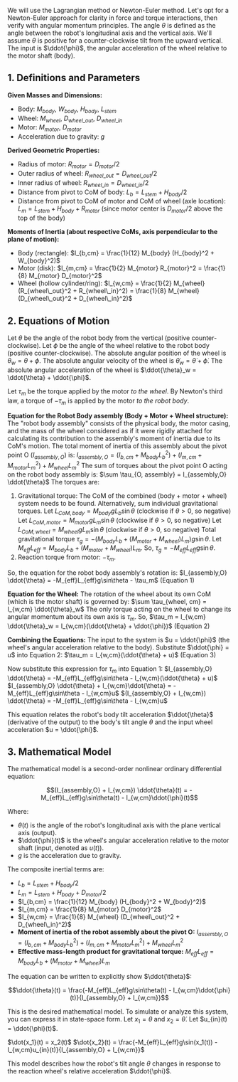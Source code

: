 We will use the Lagrangian method or Newton-Euler method. Let's opt for a Newton-Euler approach for clarity in force and torque interactions, then verify with angular momentum principles. The angle $\theta$ is defined as the angle between the robot's longitudinal axis and the vertical axis. We'll assume $\theta$ is positive for a counter-clockwise tilt from the upward vertical. The input is $\ddot{\phi}$, the angular acceleration of the wheel relative to the motor shaft (body).

## 1. Definitions and Parameters

**Given Masses and Dimensions:**
* Body: $M_{body}$, $W_{body}$, $H_{body}$, $L_{stem}$
* Wheel: $M_{wheel}$, $D_{wheel\_out}$, $D_{wheel\_in}$
* Motor: $M_{motor}$, $D_{motor}$
* Acceleration due to gravity: $g$

**Derived Geometric Properties:**
* Radius of motor: $R_{motor} = D_{motor}/2$
* Outer radius of wheel: $R_{wheel\_out} = D_{wheel\_out}/2$
* Inner radius of wheel: $R_{wheel\_in} = D_{wheel\_in}/2$
* Distance from pivot to CoM of body:
    $L_b = L_{stem} + H_{body}/2$
* Distance from pivot to CoM of motor and CoM of wheel (axle location):
    $L_m = L_{stem} + H_{body} + R_{motor}$ (since motor center is $D_{motor}/2$ above the top of the body)

**Moments of Inertia (about respective CoMs, axis perpendicular to the plane of motion):**
* Body (rectangle): $I_{b,cm} = \frac{1}{12} M_{body} (H_{body}^2 + W_{body}^2)$
* Motor (disk): $I_{m,cm} = \frac{1}{2} M_{motor} R_{motor}^2 = \frac{1}{8} M_{motor} D_{motor}^2$
* Wheel (hollow cylinder/ring): $I_{w,cm} = \frac{1}{2} M_{wheel} (R_{wheel\_out}^2 + R_{wheel\_in}^2) = \frac{1}{8} M_{wheel} (D_{wheel\_out}^2 + D_{wheel\_in}^2)$

## 2. Equations of Motion

Let $\theta$ be the angle of the robot body from the vertical (positive counter-clockwise).
Let $\phi$ be the angle of the wheel relative to the robot body (positive counter-clockwise).
The absolute angular position of the wheel is $\theta_w = \theta + \phi$.
The absolute angular velocity of the wheel is $\dot{\theta}_w = \dot{\theta} + \dot{\phi}$.
The absolute angular acceleration of the wheel is $\ddot{\theta}_w = \ddot{\theta} + \ddot{\phi}$.

Let $\tau_m$ be the torque applied by the motor *to the wheel*. By Newton's third law, a torque of $-\tau_m$ is applied by the motor *to the robot body*.

**Equation for the Robot Body assembly (Body + Motor + Wheel structure):**
The "robot body assembly" consists of the physical body, the motor casing, and the mass of the wheel considered as if it were rigidly attached for calculating its contribution to the assembly's moment of inertia due to its CoM's motion.
The total moment of inertia of this assembly about the pivot point O ($I_{assembly, O}$) is:
$I_{assembly,O} = (I_{b,cm} + M_{body}L_b^2) + (I_{m,cm} + M_{motor}L_m^2) + M_{wheel}L_m^2$
The sum of torques about the pivot point O acting on the robot body assembly is:
$\sum \tau_{O, assembly} = I_{assembly,O} \ddot{\theta}$
The torques are:
1.  Gravitational torque: The CoM of the combined (body + motor + wheel) system needs to be found. Alternatively, sum individual gravitational torques.
    Let $L_{CoM,body} = M_{body}gL_b\sin\theta$ (clockwise if $\theta>0$, so negative)
    Let $L_{CoM,motor} = M_{motor}gL_m\sin\theta$ (clockwise if $\theta>0$, so negative)
    Let $L_{CoM,wheel} = M_{wheel}gL_m\sin\theta$ (clockwise if $\theta>0$, so negative)
    Total gravitational torque $\tau_g = -(M_{body}L_b + (M_{motor}+M_{wheel})L_m)g\sin\theta$.
    Let $M_{eff}L_{eff} = M_{body}L_b + (M_{motor}+M_{wheel})L_m$.
    So, $\tau_g = -M_{eff}L_{eff}g\sin\theta$.
2.  Reaction torque from motor: $-\tau_m$.

So, the equation for the robot body assembly's rotation is:
$I_{assembly,O} \ddot{\theta} = -M_{eff}L_{eff}g\sin\theta - \tau_m$  (Equation 1)

**Equation for the Wheel:**
The rotation of the wheel about its own CoM (which is the motor shaft) is governed by:
$\sum \tau_{wheel, cm} = I_{w,cm} \ddot{\theta}_w$
The only torque acting on the wheel to change its angular momentum about its own axis is $\tau_m$.
So, $\tau_m = I_{w,cm} \ddot{\theta}_w = I_{w,cm}(\ddot{\theta} + \ddot{\phi})$  (Equation 2)

**Combining the Equations:**
The input to the system is $u = \ddot{\phi}$ (the wheel's angular acceleration relative to the body).
Substitute $\ddot{\phi} = u$ into Equation 2:
$\tau_m = I_{w,cm}(\ddot{\theta} + u)$ (Equation 3)

Now substitute this expression for $\tau_m$ into Equation 1:
$I_{assembly,O} \ddot{\theta} = -M_{eff}L_{eff}g\sin\theta - I_{w,cm}(\ddot{\theta} + u)$
$I_{assembly,O} \ddot{\theta} + I_{w,cm}\ddot{\theta} = -M_{eff}L_{eff}g\sin\theta - I_{w,cm}u$
$(I_{assembly,O} + I_{w,cm}) \ddot{\theta} = -M_{eff}L_{eff}g\sin\theta - I_{w,cm}u$

This equation relates the robot's body tilt acceleration $\ddot{\theta}$ (derivative of the output) to the body's tilt angle $\theta$ and the input wheel acceleration $u = \ddot{\phi}$.

## 3. Mathematical Model

The mathematical model is a second-order nonlinear ordinary differential equation:

$$(I_{assembly,O} + I_{w,cm}) \ddot{\theta}(t) = -M_{eff}L_{eff}g\sin\theta(t) - I_{w,cm}\ddot{\phi}(t)$$

Where:
* $\theta(t)$ is the angle of the robot's longitudinal axis with the plane vertical axis (output).
* $\ddot{\phi}(t)$ is the wheel's angular acceleration relative to the motor shaft (input, denoted as $u(t)$).
* $g$ is the acceleration due to gravity.

The composite inertial terms are:
* $L_b = L_{stem} + H_{body}/2$
* $L_m = L_{stem} + H_{body} + D_{motor}/2$
* $I_{b,cm} = \frac{1}{12} M_{body} (H_{body}^2 + W_{body}^2)$
* $I_{m,cm} = \frac{1}{8} M_{motor} D_{motor}^2$
* $I_{w,cm} = \frac{1}{8} M_{wheel} (D_{wheel\_out}^2 + D_{wheel\_in}^2)$
* **Moment of inertia of the robot assembly about the pivot O:**
    $I_{assembly,O} = (I_{b,cm} + M_{body}L_b^2) + (I_{m,cm} + M_{motor}L_m^2) + M_{wheel}L_m^2$
* **Effective mass-length product for gravitational torque:**
    $M_{eff}L_{eff} = M_{body}L_b + (M_{motor}+M_{wheel})L_m$

The equation can be written to explicitly show $\ddot{\theta}$:

$$\ddot{\theta}(t) = \frac{-M_{eff}L_{eff}g\sin\theta(t) - I_{w,cm}\ddot{\phi}(t)}{I_{assembly,O} + I_{w,cm}}$$

This is the desired mathematical model. To simulate or analyze this system, you can express it in state-space form. Let $x_1 = \theta$ and $x_2 = \dot{\theta}$. Let $u_{in}(t) = \ddot{\phi}(t)$.

$\dot{x_1}(t) = x_2(t)$
$\dot{x_2}(t) = \frac{-M_{eff}L_{eff}g\sin(x_1(t)) - I_{w,cm}u_{in}(t)}{I_{assembly,O} + I_{w,cm}}$

This model describes how the robot's tilt angle $\theta$ changes in response to the reaction wheel's relative acceleration $\ddot{\phi}$.
